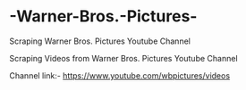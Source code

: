 # -Warner-Bros.-Pictures-

Scraping  Warner Bros. Pictures  Youtube Channel

Scraping Videos from Warner Bros. Pictures  Youtube Channel

Channel link:- https://www.youtube.com/wbpictures/videos

